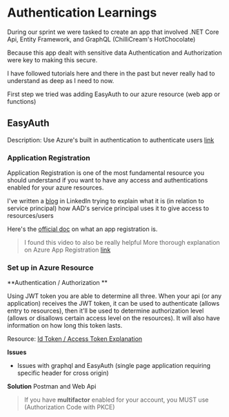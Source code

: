 # Authentication Learnings

During our sprint we were tasked to create an app that involved .NET Core Api, Entity Framework, and GraphQL (ChilliCream's HotChocolate)

Because this app dealt with sensitive data Authentication and Authorization were key to making this secure.

I have followed tutorials here and there in the past but never really had to understand as deep as I need to now. 

First step we tried was adding EasyAuth to our azure resource (web app or functions)

## EasyAuth 

Description:
Use Azure's built in authentication to authenticate users [link](
https://docs.microsoft.com/en-us/azure/app-service/overview-authentication-authorization#:~:text=Azure%20App%20Service%20provides%20built-in%20authentication%20and%20authorization,and%20mobile%20back%20end%2C%20and%20also%20Azure%20Functions.)


### Application Registration

Application Registration is one of the most fundamental resource you should understand if you want to have any access and authentications enabled for your azure resources. 

I've written a [blog](https://www.linkedin.com/pulse/azure-app-registration-service-principal-daniel-kim/) in LinkedIn trying to explain what it is (in relation to service principal) how AAD's service principal uses it to give access to resources/users 

Here's the [official doc](https://docs.microsoft.com/en-us/azure/active-directory/develop/quickstart-register-app) on what an app registration is.

> I found this video to also be really helpful More thorough explanation on Azure App Registration [link](https://www.youtube.com/watch?v=YWvl0cIilyA)
    
### Set up in Azure Resource

   
**Authentication / Authorization **

Using JWT token you are able to determine all three. When your api (or any application) receives the JWT token, it can be used to authenticate (allows entry to resources), 
then it'll be used to determine authorization level (allows or disallows certain access level on the resources). It will also have information on how long this token lasts.

Resource: [Id Token / Access Token Explanation](https://www.youtube.com/watch?v=sICt5aS7wzk)

**Issues**
- Issues with graphql and EasyAuth (single page application requiring specific header for cross origin)

**Solution**
Postman and Web Api

> If you have **multifactor** enabled for your account, you MUST use (Authorization Code with PKCE)


